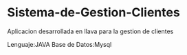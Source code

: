 # Sistema-de-Gestion-Clientes

Aplicacion desarrollada en llava para la gestion de clientes

Lenguaje:JAVA
Base de Datos:Mysql
